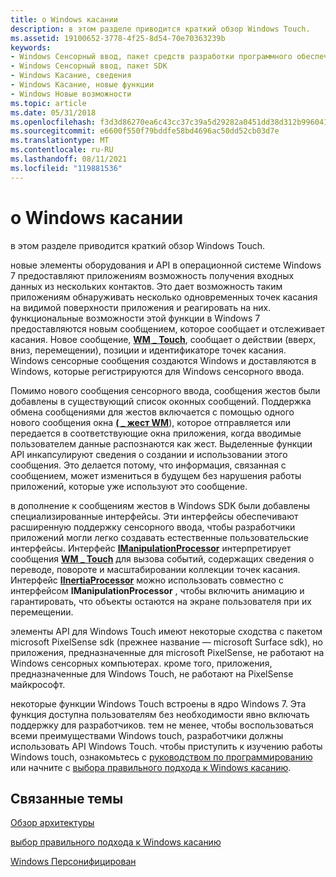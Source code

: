 ```yaml
---
title: о Windows касании
description: в этом разделе приводится краткий обзор Windows Touch.
ms.assetid: 19100652-3778-4f25-8d54-70e70363239b
keywords:
- Windows Сенсорный ввод, пакет средств разработки программного обеспечения
- Windows Сенсорный ввод, пакет SDK
- Windows Касание, сведения
- Windows Касание, новые функции
- Windows Новые возможности
ms.topic: article
ms.date: 05/31/2018
ms.openlocfilehash: f3d3d86270ea6c43cc37c39a5d29282a0451dd38d312b996041dcd21f30de8d3
ms.sourcegitcommit: e6600f550f79bddfe58bd4696ac50dd52cb03d7e
ms.translationtype: MT
ms.contentlocale: ru-RU
ms.lasthandoff: 08/11/2021
ms.locfileid: "119881536"
---
```

# <a name="about-windows-touch"></a>о Windows касании

в этом разделе приводится краткий обзор Windows Touch.

новые элементы оборудования и API в операционной системе Windows 7 предоставляют приложениям возможность получения входных данных из нескольких контактов. Это дает возможность таким приложениям обнаруживать несколько одновременных точек касания на видимой поверхности приложения и реагировать на них. функциональные возможности этой функции в Windows 7 предоставляются новым сообщением, которое сообщает и отслеживает касания. Новое сообщение, [**WM \_ Touch**](wm-touchdown.md), сообщает о действии (вверх, вниз, перемещении), позиции и идентификаторе точек касания. Windows сенсорные сообщения создаются Windows и доставляются в Windows, которые регистрируются для Windows сенсорного ввода.

Помимо нового сообщения сенсорного ввода, сообщения жестов были добавлены в существующий список оконных сообщений. Поддержка обмена сообщениями для жестов включается с помощью одного нового сообщения окна [**( \_ жест WM**](wm-gesture.md)), которое отправляется или передается в соответствующие окна приложения, когда вводимые пользователем данные распознаются как жест. Выделенные функции API инкапсулируют сведения о создании и использовании этого сообщения. Это делается потому, что информация, связанная с сообщением, может измениться в будущем без нарушения работы приложений, которые уже используют это сообщение.

в дополнение к сообщениям жестов в Windows SDK были добавлены специализированные интерфейсы. Эти интерфейсы обеспечивают расширенную поддержку сенсорного ввода, чтобы разработчики приложений могли легко создавать естественные пользовательские интерфейсы. Интерфейс [**IManipulationProcessor**](/windows/desktop/api/manipulations/nn-manipulations-imanipulationprocessor) интерпретирует сообщения [**WM \_ Touch**](wm-touchdown.md) для вызова событий, содержащих сведения о переводе, повороте и масштабировании коллекции точек касания. Интерфейс [**IInertiaProcessor**](/windows/desktop/api/manipulations/nn-manipulations-iinertiaprocessor) можно использовать совместно с интерфейсом **IManipulationProcessor** , чтобы включить анимацию и гарантировать, что объекты остаются на экране пользователя при их перемещении.

элементы API для Windows Touch имеют некоторые сходства с пакетом microsoft PixelSense sdk (прежнее название — microsoft Surface sdk), но приложения, предназначенные для microsoft PixelSense, не работают на Windows сенсорных компьютерах. кроме того, приложения, предназначенные для Windows Touch, не работают на PixelSense майкрософт.

некоторые функции Windows Touch встроены в ядро Windows 7. Эта функция доступна пользователям без необходимости явно включать поддержку для разработчиков. тем не менее, чтобы воспользоваться всеми преимуществами Windows touch, разработчики должны использовать API Windows Touch. чтобы приступить к изучению работы Windows touch, ознакомьтесь с [руководством по программированию](programming-guide.md) или начните с [выбора правильного подхода к Windows касанию](choosing-the-right-approach-to-windows-touch.md).

## <a name="related-topics"></a>Связанные темы

<dl> <dt>

[Обзор архитектуры](architectural-overview.md)
</dt> <dt>

[выбор правильного подхода к Windows касанию](choosing-the-right-approach-to-windows-touch.md)
</dt> <dt>

[Windows Персонифицирован](windows-touch-portal.md)
</dt> </dl>

 

 




